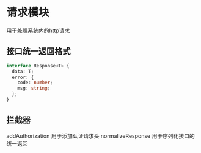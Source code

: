 # 请求模块

用于处理系统内的http请求

## 接口统一返回格式

```ts
interface Response<T> {
  data: T;
  error: {
    code: number;
    msg: string;
  };
}
```

## 拦截器

addAuthorization 用于添加认证请求头
normalizeResponse 用于序列化接口的统一返回
